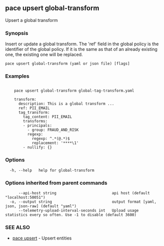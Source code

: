 ## pace upsert global-transform

Upsert a global transform

### Synopsis

Insert or update a global transform. The 'ref' field in the global policy is the identifier of the global policy.
If it is the same as that of an already existing one, the existing one will be replaced.

```
pace upsert global-transform (yaml or json file) [flags]
```

### Examples

```

    pace upsert global-transform global-tag-transform.yaml

	transform:
	  description: This is a global transform ...
	  ref: PII_EMAIL
	  tag_transform:
		tag_content: PII_EMAIL
		transforms:
		- principals:
		  - group: FRAUD_AND_RISK
		  regexp:
			regexp: ^.*(@.*)$
			replacement: '****\1'
		- nullify: {}
```

### Options

```
  -h, --help   help for global-transform
```

### Options inherited from parent commands

```
      --api-host string                         api host (default "localhost:50051")
  -o, --output string                           output format [yaml, json, json-raw] (default "yaml")
      --telemetry-upload-interval-seconds int   Upload usage statistics every so often. Use -1 to disable (default 3600)
```

### SEE ALSO

* [pace upsert](pace_upsert.md)	 - Upsert entities

